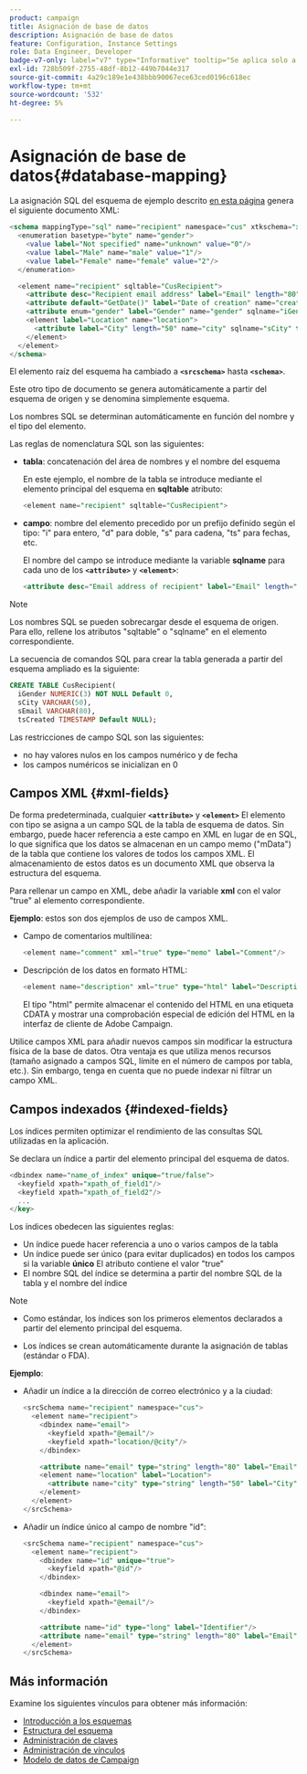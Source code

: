 ```yaml
---
product: campaign
title: Asignación de base de datos
description: Asignación de base de datos
feature: Configuration, Instance Settings
role: Data Engineer, Developer
badge-v7-only: label="v7" type="Informative" tooltip="Se aplica solo a Campaign Classic v7"
exl-id: 728b509f-2755-48df-8b12-449b7044e317
source-git-commit: 4a29c189e1e438bbb90067ece63ced0196c618ec
workflow-type: tm+mt
source-wordcount: '532'
ht-degree: 5%

---
```


# Asignación de base de datos{#database-mapping}

La asignación SQL del esquema de ejemplo descrito [en esta página](schema-structure.md) genera el siguiente documento XML:

```sql
<schema mappingType="sql" name="recipient" namespace="cus" xtkschema="xtk:schema">
  <enumeration basetype="byte" name="gender">    
    <value label="Not specified" name="unknown" value="0"/>    
    <value label="Male" name="male" value="1"/>    
    <value label="Female" name="female" value="2"/> 
  </enumeration>  

  <element name="recipient" sqltable="CusRecipient">    
    <attribute desc="Recipient email address" label="Email" length="80" name="email" sqlname="sEmail" type="string"/>    
    <attribute default="GetDate()" label="Date of creation" name="created" sqlname="tsCreated" type="datetime"/>    
    <attribute enum="gender" label="Gender" name="gender" sqlname="iGender" type="byte"/>    
    <element label="Location" name="location">      
      <attribute label="City" length="50" name="city" sqlname="sCity" type="string" userEnum="city"/>    
    </element>  
  </element>
</schema>
```

El elemento raíz del esquema ha cambiado a **`<srcschema>`** hasta **`<schema>`**.

Este otro tipo de documento se genera automáticamente a partir del esquema de origen y se denomina simplemente esquema.

Los nombres SQL se determinan automáticamente en función del nombre y el tipo del elemento.

Las reglas de nomenclatura SQL son las siguientes:

* **tabla**: concatenación del área de nombres y el nombre del esquema

  En este ejemplo, el nombre de la tabla se introduce mediante el elemento principal del esquema en **sqltable** atributo:

  ```sql
  <element name="recipient" sqltable="CusRecipient">
  ```

* **campo**: nombre del elemento precedido por un prefijo definido según el tipo: &quot;i&quot; para entero, &quot;d&quot; para doble, &quot;s&quot; para cadena, &quot;ts&quot; para fechas, etc.

  El nombre del campo se introduce mediante la variable **sqlname** para cada uno de los **`<attribute>`** y **`<element>`**:

  ```sql
  <attribute desc="Email address of recipient" label="Email" length="80" name="email" sqlname="sEmail" type="string"/> 
  ```

>[!NOTE]
>
>Los nombres SQL se pueden sobrecargar desde el esquema de origen. Para ello, rellene los atributos &quot;sqltable&quot; o &quot;sqlname&quot; en el elemento correspondiente.

La secuencia de comandos SQL para crear la tabla generada a partir del esquema ampliado es la siguiente:

```sql
CREATE TABLE CusRecipient(
  iGender NUMERIC(3) NOT NULL Default 0,   
  sCity VARCHAR(50),   
  sEmail VARCHAR(80),
  tsCreated TIMESTAMP Default NULL);
```

Las restricciones de campo SQL son las siguientes:

* no hay valores nulos en los campos numérico y de fecha
* los campos numéricos se inicializan en 0

## Campos XML {#xml-fields}

De forma predeterminada, cualquier  **`<attribute>`** y **`<element>`** El elemento con tipo se asigna a un campo SQL de la tabla de esquema de datos. Sin embargo, puede hacer referencia a este campo en XML en lugar de en SQL, lo que significa que los datos se almacenan en un campo memo (&quot;mData&quot;) de la tabla que contiene los valores de todos los campos XML. El almacenamiento de estos datos es un documento XML que observa la estructura del esquema.

Para rellenar un campo en XML, debe añadir la variable **xml** con el valor &quot;true&quot; al elemento correspondiente.

**Ejemplo**: estos son dos ejemplos de uso de campos XML.

* Campo de comentarios multilínea:

  ```sql
  <element name="comment" xml="true" type="memo" label="Comment"/>
  ```

* Descripción de los datos en formato HTML:

  ```sql
  <element name="description" xml="true" type="html" label="Description"/>
  ```

  El tipo &quot;html&quot; permite almacenar el contenido del HTML en una etiqueta CDATA y mostrar una comprobación especial de edición del HTML en la interfaz de cliente de Adobe Campaign.

Utilice campos XML para añadir nuevos campos sin modificar la estructura física de la base de datos. Otra ventaja es que utiliza menos recursos (tamaño asignado a campos SQL, límite en el número de campos por tabla, etc.). Sin embargo, tenga en cuenta que no puede indexar ni filtrar un campo XML.

## Campos indexados {#indexed-fields}

Los índices permiten optimizar el rendimiento de las consultas SQL utilizadas en la aplicación.

Se declara un índice a partir del elemento principal del esquema de datos.

```sql
<dbindex name="name_of_index" unique="true/false">
  <keyfield xpath="xpath_of_field1"/>
  <keyfield xpath="xpath_of_field2"/>
  ...
</key>
```

Los índices obedecen las siguientes reglas:

* Un índice puede hacer referencia a uno o varios campos de la tabla
* Un índice puede ser único (para evitar duplicados) en todos los campos si la variable **único** El atributo contiene el valor &quot;true&quot;
* El nombre SQL del índice se determina a partir del nombre SQL de la tabla y el nombre del índice

>[!NOTE]
>
>* Como estándar, los índices son los primeros elementos declarados a partir del elemento principal del esquema.
>
>* Los índices se crean automáticamente durante la asignación de tablas (estándar o FDA).

**Ejemplo**:

* Añadir un índice a la dirección de correo electrónico y a la ciudad:

  ```sql
  <srcSchema name="recipient" namespace="cus">
    <element name="recipient">
      <dbindex name="email">
        <keyfield xpath="@email"/> 
        <keyfield xpath="location/@city"/> 
      </dbindex>
  
      <attribute name="email" type="string" length="80" label="Email" desc="Email address of recipient"/>
      <element name="location" label="Location">
        <attribute name="city" type="string" length="50" label="City" userEnum="city"/>
      </element>
    </element>
  </srcSchema>
  ```

* Añadir un índice único al campo de nombre &quot;id&quot;:

  ```sql
  <srcSchema name="recipient" namespace="cus">
    <element name="recipient">
      <dbindex name="id" unique="true">
        <keyfield xpath="@id"/> 
      </dbindex>
  
      <dbindex name="email">
        <keyfield xpath="@email"/> 
      </dbindex>
  
      <attribute name="id" type="long" label="Identifier"/>
      <attribute name="email" type="string" length="80" label="Email" desc="Email address of recipient"/>
    </element>
  </srcSchema>
  ```

## Más información

Examine los siguientes vínculos para obtener más información:

* [Introducción a los esquemas](about-schema-reference.md)
* [Estructura del esquema](schema-structure.md)
* [Administración de claves](database-keys.md)
* [Administración de vínculos](database-links.md)
* [Modelo de datos de Campaign](about-data-model.md)
